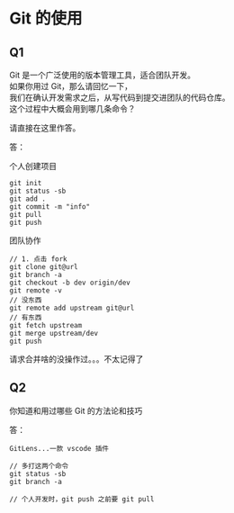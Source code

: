 # Git 的使用

## Q1

Git 是一个广泛使用的版本管理工具，适合团队开发。  
如果你用过 Git，那么请回忆一下，  
我们在确认开发需求之后，从写代码到提交进团队的代码仓库。  
这个过程中大概会用到哪几条命令？

请直接在这里作答。

答：

个人创建项目

```
git init
git status -sb
git add .
git commit -m "info"
git pull 
git push
```

团队协作

```
// 1. 点击 fork
git clone git@url
git branch -a
git checkout -b dev origin/dev
git remote -v
// 没东西
git remote add upstream git@url
// 有东西
git fetch upstream
git merge upstream/dev
git push
```

请求合并啥的没操作过。。。不太记得了

## Q2

你知道和用过哪些 Git 的方法论和技巧

答：

```
GitLens...一款 vscode 插件

// 多打这两个命令
git status -sb
git branch -a

// 个人开发时，git push 之前要 git pull
```

